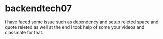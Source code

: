 # backendtech07
i have faced some issue such as dependency and setup releted
space and quote releted as well
at the end i took help of some your videos and classmate for that.
